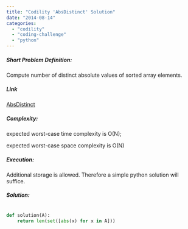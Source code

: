 ```yaml
---
title: "Codility 'AbsDistinct' Solution"
date: "2014-08-14"
categories: 
  - "codility"
  - "coding-challenge"
  - "python"
---
```


##### Short Problem Definition:

Compute number of distinct absolute values of sorted array elements.

##### Link

[AbsDistinct](https://codility.com/demo/take-sample-test/abs_distinct)

##### Complexity:

expected worst-case time complexity is O(N);

expected worst-case space complexity is O(N)

##### Execution:

Additional storage is allowed. Therefore a simple python solution will suffice.

##### Solution:

```python

def solution(A):
    return len(set([abs(x) for x in A]))
```
